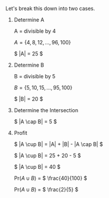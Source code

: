 Let's break this down into two cases.

1. Determine A

   A = divisible by 4

   $A = \{ 4,8,12,...,96,100 \}$

   $ |A| = 25 $

2. Determine B

   B = divisible by 5

   $B = \{ 5,10,15,...,95,100 \}$

   $ |B| = 20 $

3. Determine the Intersection

   $ |A \cap B| = 5 $

4. Profit

   $ |A \cup B| = |A| + |B| - |A \cap B| $

   $ |A \cup B| = 25 + 20 - 5 $

   $ |A \cup B| = 40 $

   Pr($A \cup B$) = $ \frac{40}{100} $

   Pr($A \cup B$) = $ \frac{2}{5} $
